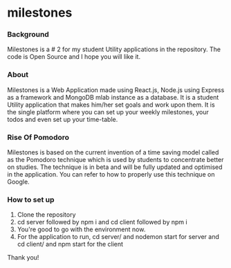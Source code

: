 # milestones

### Background

Milestones is a # 2 for my student Utility applications in the repository. The code is Open Source and I hope you will like it.

### About

Milestones is a Web Application made using React.js, Node.js using Express as a framework and MongoDB mlab instance as a database. It is a student Utility application that makes him/her set goals and work upon them. It is the single platform where you can set up your weekly milestones, your todos and even set up your time-table.

### Rise Of Pomodoro

Milestones is based on the current invention of a time saving model called as the Pomodoro technique which is used by students to concentrate better on studies. The technique is in beta and will be fully updated and optimised in the application. You can refer to how to properly use this technique on Google.

### How to set up
1. Clone the repository
2. cd server followed by npm i and cd client followed by npm i
3. You're good to go with the environment now.
4. For the application to run, cd server/ and nodemon start for server and cd client/ and npm start for the    client


Thank you!
